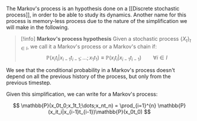 The Markov's process is an hypothesis done on a [[Discrete stochastic process]], in order to be able to study its dynamics. 
Another name for this process is memory-less process due to the nature of the simplification we will make in the following.

>[!info] **Markov's process hypothesis**
>Given a stochastic process $\{ X_t \}_{t \in I}$, we call it a Markov's process or a Markov's chain if:
>$$ \mathbb{P}(x_it_i|x_{i-1}t_{i-1};\dots ;x_1t_1) \equiv \mathbb{P}(x_it_i|x_{i-1}t_{i-1}) \qquad \forall i \in I $$

We see that the conditional probability in a Markov's process doesn't depend on all the previous history of the process, but only from the previous timestep.

Given this simplification, we can write for a Markov's process:

$$ \mathbb{P}(x_0t_0;x_1t_1;\dots;x_nt_n) = \prod_{i=1}^{n} \mathbb{P}(x_it_i|x_{i-1}t_{i-1})\mathbb{P}(x_0t_0) $$
